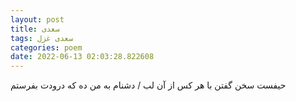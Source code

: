 ```yaml
---
layout: post
title: سعدی
tags: سعدی غزل
categories: poem
date: 2022-06-13 02:03:28.822608
---
```


حیفست سخن گفتن با هر کس از آن لب / دشنام به من ده که درودت بفرستم